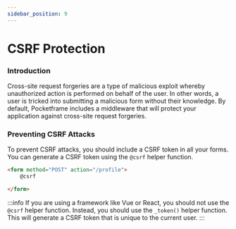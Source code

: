 ```yaml
---
sidebar_position: 9
---
```


# CSRF Protection

### Introduction

Cross-site request forgeries are a type of malicious exploit whereby unauthorized action is performed on behalf of the user. In other words, a user is tricked into submitting a malicious form without their knowledge. By default, Pocketframe includes a middleware that will protect your application against cross-site request forgeries.

### Preventing CSRF Attacks
To prevent CSRF attacks, you should include a CSRF token in all your forms. You can generate a CSRF token using the `@csrf` helper function.

```html showLineNumbers
<form method="POST" action="/profile">
    @csrf

</form>
```

:::info
If you are using a framework like Vue or React, you should not use the `@csrf` helper function. Instead, you should use the `_token()` helper function. This will generate a CSRF token that is unique to the current user.
:::

